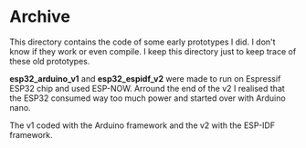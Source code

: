 # Archive

This directory contains the code of some early prototypes I did. I don't know if they work or even compile.
I keep this directory just to keep trace of these old prototypes.

**esp32_arduino_v1** and **esp32_espidf_v2** were made to run on Espressif ESP32 chip and used ESP-NOW.
Arround the end of the v2 I realised that the ESP32 consumed way too much power and started over with Arduino nano.

The v1 coded with the Arduino framework and the v2 with the ESP-IDF framework.

